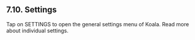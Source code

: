 ---
---

## 7.10. Settings

Tap on SETTINGS to open the general settings menu of Koala. Read more about individual settings.
